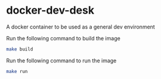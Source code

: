 # docker-dev-desk
A docker container to be used as a general dev environment

Run the following command to build the image
```bash
make build
```

Run the following command to run the image
```bash
make run
```
